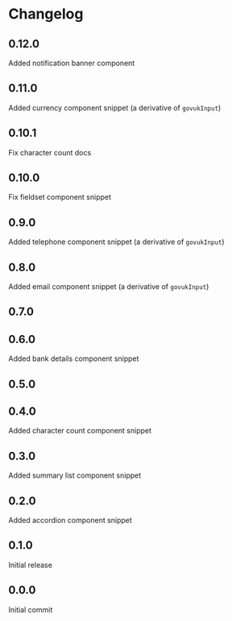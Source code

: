 # Changelog

## 0.12.0

Added notification banner component

## 0.11.0

Added currency component snippet (a derivative of `govukInput`)

## 0.10.1

Fix character count docs

## 0.10.0

Fix fieldset component snippet

## 0.9.0

Added telephone component snippet (a derivative of `govukInput`)

## 0.8.0

Added email component snippet (a derivative of `govukInput`)

## 0.7.0

## 0.6.0

Added bank details component snippet

## 0.5.0

## 0.4.0

Added character count component snippet

## 0.3.0

Added summary list component snippet

## 0.2.0

Added accordion component snippet

## 0.1.0

Initial release

## 0.0.0

Initial commit
